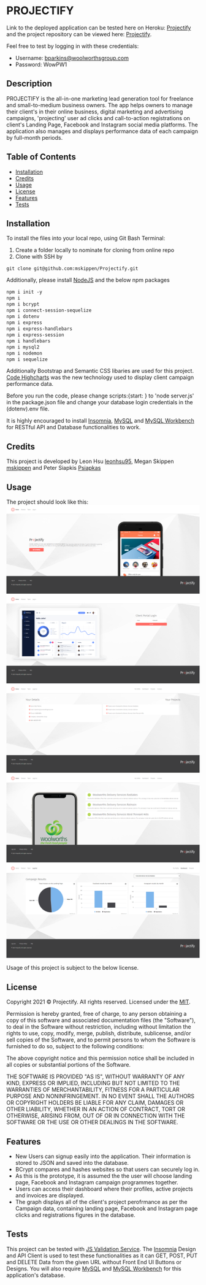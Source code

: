 # PROJECTIFY

Link to the deployed application can be tested here on Heroku: [Projectify]() and the project repository can be viewed here: [Projectify](https://github.com/mskippen/Projectify).

Feel free to test by logging in with these credentials:
- Username: bparkins@woolworthsgroup.com
- Password: WowPW1

## Description

PROJECTIFY is the all-in-one marketing lead generation tool for freelance and small-to-medium business owners. The app helps owners to manage their client's in their online business, digital marketing and advertising campaigns, 'projecting' user ad clicks and call-to-action registrations on client's Landing Page, Facebook and Instagram social media platforms. The application also manages and displays performance data of each campaign by full-month periods.

## Table of Contents

- [Installation](#installation)
- [Credits](#credits)
- [Usage](#usage)
- [License](#license)
- [Features](#features)
- [Tests](#tests)


## Installation

To install the files into your local repo, using Git Bash Terminal:

1) Create a folder locally to nominate for cloning from online repo
2) Clone with SSH by

```GitBash Commands
git clone git@github.com:mskippen/Projectify.git
 ```

Additionally, please install [NodeJS](https://nodejs.org/en/) and the below npm packages

```Terminal Commands
npm i init -y
npm i
npm i bcrypt
npm i connect-session-sequelize
npm i dotenv
npm i express
npm i express-handlebars
npm i express-session
npm i handlebars
npm i mysql2
npm i nodemon
npm i sequelize
 ```
Additionally Bootstrap and Semantic CSS libaries are used for this project. [Code Highcharts](https://www.highcharts.com/blog/download/) was the new technology used to display client campaign performance data.

Before you run the code, please change scripts:{start: } to 'node server.js' in the package.json file and change your database login credentials in the (dotenv).env file.

It is highly encouraged to install [Insomnia](https://insomnia.rest/), [MySQL](https://www.mysql.com/products/community/) and [MySQL Workbench](https://dev.mysql.com/downloads/workbench/) for RESTful API and Database functionalities to work.

## Credits

This project is developed by Leon Hsu [leonhsu95](https://github.com/leonhsu95), Megan Skippen [mskippen](https://github.com/mskippen) and Peter Siapkis [Psiapkas](https://github.com/Psiapkas)

## Usage

The project should look like this:
![Application Screenshot](public/screenshots/screenshot.png)
![Application Screenshot 2](public/screenshots/screenshot2.png)
![Application Screenshot 3](public/screenshots/screenshot3.png)
![Application Screenshot 4](public/screenshots/screenshot4.png)
![Application Screenshot 5](public/screenshots/screenshot5.png)


Usage of this project is subject to the below license.

## License

Copyright 2021 © Projectify. All rights reserved.
Licensed under the [MIT](https://opensource.org/licenses/MIT).

Permission is hereby granted, free of charge, to any person obtaining a copy
of this software and associated documentation files (the "Software"), to deal
in the Software without restriction, including without limitation the rights
to use, copy, modify, merge, publish, distribute, sublicense, and/or sell
copies of the Software, and to permit persons to whom the Software is
furnished to do so, subject to the following conditions:

The above copyright notice and this permission notice shall be included in all
copies or substantial portions of the Software.

THE SOFTWARE IS PROVIDED "AS IS", WITHOUT WARRANTY OF ANY KIND, EXPRESS OR
IMPLIED, INCLUDING BUT NOT LIMITED TO THE WARRANTIES OF MERCHANTABILITY,
FITNESS FOR A PARTICULAR PURPOSE AND NONINFRINGEMENT. IN NO EVENT SHALL THE
AUTHORS OR COPYRIGHT HOLDERS BE LIABLE FOR ANY CLAIM, DAMAGES OR OTHER
LIABILITY, WHETHER IN AN ACTION OF CONTRACT, TORT OR OTHERWISE, ARISING FROM,
OUT OF OR IN CONNECTION WITH THE SOFTWARE OR THE USE OR OTHER DEALINGS IN THE
SOFTWARE.

## Features

- New Users can signup easily into the application. Their information is stored to JSON and saved into the database.
- BCrypt compares and hashes websites so that users can securely log in.
- As this is the prototype, it is assumed the the user will choose landing page, Facebook and Instagram campaign programmes together. 
- Users can access their dashboard where their profiles, active projects and invoices are displayed.
- The graph displays all of the client's project perofrmance as per the Campaign data, containing landing page, Facebook and Instagram page clicks and registrations figures in the database.


## Tests

This project can be tested with [JS Validation Service](https://jshint.com/). The [Insomnia](https://insomnia.rest/) Design and API Client 
is used to test these functionalities as it can GET, POST, PUT and DELETE Data from the given URL without Front End UI Buttons or Designs.
You will also require [MySQL](https://www.mysql.com/products/community/) and [MySQL Workbench](https://dev.mysql.com/downloads/workbench/) for this application's database.



